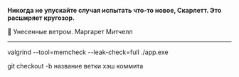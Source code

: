 **Никогда не упускайте случая испытать что-то новое, Скарлетт. Это расширяет кругозор.**

💙 Унесенные ветром. Маргарет Митчелл

---

valgrind --tool=memcheck --leak-check=full ./app.exe

git checkout -b название ветки хэш коммита
